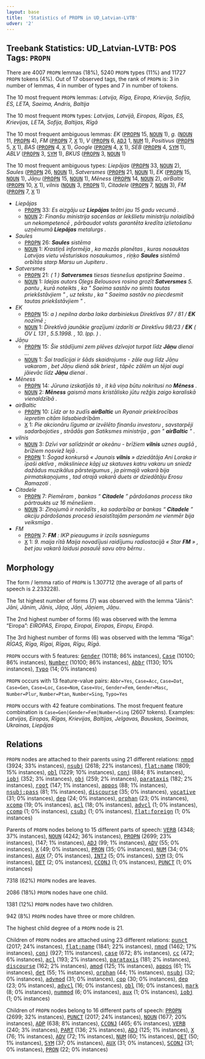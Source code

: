 ```yaml
---
layout: base
title:  'Statistics of PROPN in UD_Latvian-LVTB'
udver: '2'
---
```


## Treebank Statistics: UD_Latvian-LVTB: POS Tags: `PROPN`

There are 4007 `PROPN` lemmas (18%), 5240 `PROPN` types (11%) and 11727 `PROPN` tokens (4%).
Out of 17 observed tags, the rank of `PROPN` is: 3 in number of lemmas, 4 in number of types and 7 in number of tokens.

The 10 most frequent `PROPN` lemmas: <em>Latvija, Rīga, Eiropa, Krievija, Sofija, ES, LETA, Saeima, Andris, Baltija</em>

The 10 most frequent `PROPN` types:  <em>Latvijas, Latvijā, Eiropas, Rīgas, ES, Krievijas, LETA, Sofija, Baltijas, Rīgā</em>

The 10 most frequent ambiguous lemmas: <em>EK</em> (<tt><a href="lv_lvtb-pos-PROPN.html">PROPN</a></tt> 15, <tt><a href="lv_lvtb-pos-NOUN.html">NOUN</a></tt> 1), <em>g.</em> (<tt><a href="lv_lvtb-pos-NOUN.html">NOUN</a></tt> 11, <tt><a href="lv_lvtb-pos-PROPN.html">PROPN</a></tt> 4), <em>FM</em> (<tt><a href="lv_lvtb-pos-PROPN.html">PROPN</a></tt> 7, <tt><a href="lv_lvtb-pos-X.html">X</a></tt> 1), <em>V</em> (<tt><a href="lv_lvtb-pos-PROPN.html">PROPN</a></tt> 6, <tt><a href="lv_lvtb-pos-ADJ.html">ADJ</a></tt> 1, <tt><a href="lv_lvtb-pos-NUM.html">NUM</a></tt> 1), <em>Positivus</em> (<tt><a href="lv_lvtb-pos-PROPN.html">PROPN</a></tt> 5, <tt><a href="lv_lvtb-pos-X.html">X</a></tt> 1), <em>BAS</em> (<tt><a href="lv_lvtb-pos-PROPN.html">PROPN</a></tt> 4, <tt><a href="lv_lvtb-pos-X.html">X</a></tt> 1), <em>Google</em> (<tt><a href="lv_lvtb-pos-PROPN.html">PROPN</a></tt> 4, <tt><a href="lv_lvtb-pos-X.html">X</a></tt> 1), <em>SEB</em> (<tt><a href="lv_lvtb-pos-PROPN.html">PROPN</a></tt> 4, <tt><a href="lv_lvtb-pos-SYM.html">SYM</a></tt> 1), <em>ABLV</em> (<tt><a href="lv_lvtb-pos-PROPN.html">PROPN</a></tt> 3, <tt><a href="lv_lvtb-pos-SYM.html">SYM</a></tt> 1), <em>BKUS</em> (<tt><a href="lv_lvtb-pos-PROPN.html">PROPN</a></tt> 3, <tt><a href="lv_lvtb-pos-NOUN.html">NOUN</a></tt> 1)

The 10 most frequent ambiguous types:  <em>Liepājas</em> (<tt><a href="lv_lvtb-pos-PROPN.html">PROPN</a></tt> 33, <tt><a href="lv_lvtb-pos-NOUN.html">NOUN</a></tt> 2), <em>Saules</em> (<tt><a href="lv_lvtb-pos-PROPN.html">PROPN</a></tt> 26, <tt><a href="lv_lvtb-pos-NOUN.html">NOUN</a></tt> 1), <em>Satversmes</em> (<tt><a href="lv_lvtb-pos-PROPN.html">PROPN</a></tt> 21, <tt><a href="lv_lvtb-pos-NOUN.html">NOUN</a></tt> 1), <em>EK</em> (<tt><a href="lv_lvtb-pos-PROPN.html">PROPN</a></tt> 15, <tt><a href="lv_lvtb-pos-NOUN.html">NOUN</a></tt> 1), <em>Jāņu</em> (<tt><a href="lv_lvtb-pos-PROPN.html">PROPN</a></tt> 15, <tt><a href="lv_lvtb-pos-NOUN.html">NOUN</a></tt> 1), <em>Mēness</em> (<tt><a href="lv_lvtb-pos-PROPN.html">PROPN</a></tt> 14, <tt><a href="lv_lvtb-pos-NOUN.html">NOUN</a></tt> 2), <em>airBaltic</em> (<tt><a href="lv_lvtb-pos-PROPN.html">PROPN</a></tt> 10, <tt><a href="lv_lvtb-pos-X.html">X</a></tt> 1), <em>vilnis</em> (<tt><a href="lv_lvtb-pos-NOUN.html">NOUN</a></tt> 3, <tt><a href="lv_lvtb-pos-PROPN.html">PROPN</a></tt> 1), <em>Citadele</em> (<tt><a href="lv_lvtb-pos-PROPN.html">PROPN</a></tt> 7, <tt><a href="lv_lvtb-pos-NOUN.html">NOUN</a></tt> 3), <em>FM</em> (<tt><a href="lv_lvtb-pos-PROPN.html">PROPN</a></tt> 7, <tt><a href="lv_lvtb-pos-X.html">X</a></tt> 1)


* <em>Liepājas</em>
  * <tt><a href="lv_lvtb-pos-PROPN.html">PROPN</a></tt> 33: <em>Es aizgāju uz <b>Liepājas</b> teātri jau 15 gadu vecumā .</em>
  * <tt><a href="lv_lvtb-pos-NOUN.html">NOUN</a></tt> 2: <em>Finanšu ministrija sacenšas ar Iekšlietu ministriju nolaidībā un nekompetencē , pārbaudot valsts garantēta kredīta izlietošanu uzņēmumā <b>Liepājas</b> metalurgs .</em>
* <em>Saules</em>
  * <tt><a href="lv_lvtb-pos-PROPN.html">PROPN</a></tt> 26: <em><b>Saules</b> sistēma</em>
  * <tt><a href="lv_lvtb-pos-NOUN.html">NOUN</a></tt> 1: <em>Krastiņš informēja , ka mazās planētas , kuras nosauktas Latvijas vietu vēsturiskos nosaukumos , riņķo <b>Saules</b> sistēmā orbītās starp Marsu un Jupiteru .</em>
* <em>Satversmes</em>
  * <tt><a href="lv_lvtb-pos-PROPN.html">PROPN</a></tt> 21: <em>( 1 ) <b>Satversmes</b> tiesas tiesnešus apstiprina Saeima .</em>
  * <tt><a href="lv_lvtb-pos-NOUN.html">NOUN</a></tt> 1: <em>Idejas autors Oļegs Belousovs rosina grozīt <b>Satversmes</b> 5. pantu , kurā noteikts , ka " Saeima sastāv no simts tautas priekšstāvjiem " , uz tekstu , ka " Saeima sastāv no piecdesmit tautas priekšstāvjiem " .</em>
* <em>EK</em>
  * <tt><a href="lv_lvtb-pos-PROPN.html">PROPN</a></tt> 15: <em>a ) nepilna darba laika darbiniekus Direktīvas 97 / 81 / <b>EK</b> nozīmē ;</em>
  * <tt><a href="lv_lvtb-pos-NOUN.html">NOUN</a></tt> 1: <em>Direktīvā jaunākie grozījumi izdarīti ar Direktīvu 98/23 / <b>EK</b> ( OV L 131 , 5.5.1998. , 10. lpp. ) .</em>
* <em>Jāņu</em>
  * <tt><a href="lv_lvtb-pos-PROPN.html">PROPN</a></tt> 15: <em>Šie stādījumi zem plēves dzīvojot turpat līdz <b>Jāņu</b> dienai ...</em>
  * <tt><a href="lv_lvtb-pos-NOUN.html">NOUN</a></tt> 1: <em>Šai tradīcijai ir šāds skaidrojums - zāle aug līdz Jāņu vakaram , bet Jāņu dienā sāk briest , tāpēc zālēm un tējai augi jāievāc līdz <b>Jāņu</b> dienai .</em>
* <em>Mēness</em>
  * <tt><a href="lv_lvtb-pos-PROPN.html">PROPN</a></tt> 14: <em>Jūruna izskatījās tā , it kā viņa būtu nokritusi no <b>Mēness</b> .</em>
  * <tt><a href="lv_lvtb-pos-NOUN.html">NOUN</a></tt> 2: <em><b>Mēness</b> gaismā mans kristālisko jūtu režģis zaigo karaliskā vienaldzībā .</em>
* <em>airBaltic</em>
  * <tt><a href="lv_lvtb-pos-PROPN.html">PROPN</a></tt> 10: <em>Līdz ar to zudīs <b>airBaltic</b> un Ryanair priekšrocības iepretim citām lidsabiedrībām .</em>
  * <tt><a href="lv_lvtb-pos-X.html">X</a></tt> 1: <em>Pie akcionāru līguma ar izvēlēto finanšu investoru , savstarpēji sadarbojoties , strādās gan Satiksmes ministrija , gan " <b>airBaltic</b> " .</em>
* <em>vilnis</em>
  * <tt><a href="lv_lvtb-pos-NOUN.html">NOUN</a></tt> 3: <em>Dzīvi var salīdzināt ar okeānu - brīžiem <b>vilnis</b> uznes augšā , brīžiem nosviež lejā .</em>
  * <tt><a href="lv_lvtb-pos-PROPN.html">PROPN</a></tt> 1: <em>Šogad konkursā « Jaunais <b>vilnis</b> » dziedātāja Ani Loraka ir īpaši aktīva , māksliniece kāpj uz skatuves katru vakaru un sniedz dažādus muzikālus pārsteigumus , ja pirmajā vakarā bija pirmatskaņojums , tad otrajā vakarā duets ar dziedātāju Erosu Ramazoti .</em>
* <em>Citadele</em>
  * <tt><a href="lv_lvtb-pos-PROPN.html">PROPN</a></tt> 7: <em>Piemēram , bankas “ <b>Citadele</b> ” pārdošanas process tika pārtraukts uz 16 mēnešiem .</em>
  * <tt><a href="lv_lvtb-pos-NOUN.html">NOUN</a></tt> 3: <em>Ziņojumā ir norādīts , ka sadarbība ar bankas “ <b>Citadele</b> ” akciju pārdošanas procesā iesaistītajām personām ne vienmēr bija veiksmīga .</em>
* <em>FM</em>
  * <tt><a href="lv_lvtb-pos-PROPN.html">PROPN</a></tt> 7: <em><b>FM</b> : IKP pieaugums ir izcils sasniegums</em>
  * <tt><a href="lv_lvtb-pos-X.html">X</a></tt> 1: <em>9. maija rītā Maija novadījusi raidījumu radiostacijā « Star <b>FM</b> » , bet jau vakarā laidusi pasaulē savu otro bērnu .</em>

## Morphology

The form / lemma ratio of `PROPN` is 1.307712 (the average of all parts of speech is 2.233228).

The 1st highest number of forms (7) was observed with the lemma “Jānis”: <em>Jāni, Jānim, Jānis, Jāņa, Jāņi, Jāņiem, Jāņu</em>.

The 2nd highest number of forms (6) was observed with the lemma “Eiropa”: <em>EIROPAS, Eiropa, Eiropai, Eiropas, Eiropu, Eiropā</em>.

The 3rd highest number of forms (6) was observed with the lemma “Rīga”: <em>RĪGAS, Rīga, Rīgai, Rīgas, Rīgu, Rīgā</em>.

`PROPN` occurs with 5 features: <tt><a href="lv_lvtb-feat-Gender.html">Gender</a></tt> (10118; 86% instances), <tt><a href="lv_lvtb-feat-Case.html">Case</a></tt> (10100; 86% instances), <tt><a href="lv_lvtb-feat-Number.html">Number</a></tt> (10100; 86% instances), <tt><a href="lv_lvtb-feat-Abbr.html">Abbr</a></tt> (1130; 10% instances), <tt><a href="lv_lvtb-feat-Typo.html">Typo</a></tt> (14; 0% instances)

`PROPN` occurs with 13 feature-value pairs: `Abbr=Yes`, `Case=Acc`, `Case=Dat`, `Case=Gen`, `Case=Loc`, `Case=Nom`, `Case=Voc`, `Gender=Fem`, `Gender=Masc`, `Number=Plur`, `Number=Ptan`, `Number=Sing`, `Typo=Yes`

`PROPN` occurs with 42 feature combinations.
The most frequent feature combination is `Case=Gen|Gender=Fem|Number=Sing` (2607 tokens).
Examples: <em>Latvijas, Eiropas, Rīgas, Krievijas, Baltijas, Jelgavas, Bauskas, Saeimas, Ukrainas, Liepājas</em>


## Relations

`PROPN` nodes are attached to their parents using 21 different relations: <tt><a href="lv_lvtb-dep-nmod.html">nmod</a></tt> (3924; 33% instances), <tt><a href="lv_lvtb-dep-nsubj.html">nsubj</a></tt> (2618; 22% instances), <tt><a href="lv_lvtb-dep-flat-name.html">flat:name</a></tt> (1809; 15% instances), <tt><a href="lv_lvtb-dep-obl.html">obl</a></tt> (1229; 10% instances), <tt><a href="lv_lvtb-dep-conj.html">conj</a></tt> (884; 8% instances), <tt><a href="lv_lvtb-dep-iobj.html">iobj</a></tt> (352; 3% instances), <tt><a href="lv_lvtb-dep-obj.html">obj</a></tt> (259; 2% instances), <tt><a href="lv_lvtb-dep-parataxis.html">parataxis</a></tt> (182; 2% instances), <tt><a href="lv_lvtb-dep-root.html">root</a></tt> (147; 1% instances), <tt><a href="lv_lvtb-dep-appos.html">appos</a></tt> (88; 1% instances), <tt><a href="lv_lvtb-dep-nsubj-pass.html">nsubj:pass</a></tt> (81; 1% instances), <tt><a href="lv_lvtb-dep-discourse.html">discourse</a></tt> (35; 0% instances), <tt><a href="lv_lvtb-dep-vocative.html">vocative</a></tt> (31; 0% instances), <tt><a href="lv_lvtb-dep-dep.html">dep</a></tt> (24; 0% instances), <tt><a href="lv_lvtb-dep-orphan.html">orphan</a></tt> (23; 0% instances), <tt><a href="lv_lvtb-dep-xcomp.html">xcomp</a></tt> (19; 0% instances), <tt><a href="lv_lvtb-dep-acl.html">acl</a></tt> (18; 0% instances), <tt><a href="lv_lvtb-dep-advcl.html">advcl</a></tt> (1; 0% instances), <tt><a href="lv_lvtb-dep-ccomp.html">ccomp</a></tt> (1; 0% instances), <tt><a href="lv_lvtb-dep-csubj.html">csubj</a></tt> (1; 0% instances), <tt><a href="lv_lvtb-dep-flat-foreign.html">flat:foreign</a></tt> (1; 0% instances)

Parents of `PROPN` nodes belong to 15 different parts of speech: <tt><a href="lv_lvtb-pos-VERB.html">VERB</a></tt> (4348; 37% instances), <tt><a href="lv_lvtb-pos-NOUN.html">NOUN</a></tt> (4242; 36% instances), <tt><a href="lv_lvtb-pos-PROPN.html">PROPN</a></tt> (2699; 23% instances),  (147; 1% instances), <tt><a href="lv_lvtb-pos-ADJ.html">ADJ</a></tt> (99; 1% instances), <tt><a href="lv_lvtb-pos-ADV.html">ADV</a></tt> (55; 0% instances), <tt><a href="lv_lvtb-pos-X.html">X</a></tt> (49; 0% instances), <tt><a href="lv_lvtb-pos-PRON.html">PRON</a></tt> (35; 0% instances), <tt><a href="lv_lvtb-pos-NUM.html">NUM</a></tt> (34; 0% instances), <tt><a href="lv_lvtb-pos-AUX.html">AUX</a></tt> (7; 0% instances), <tt><a href="lv_lvtb-pos-INTJ.html">INTJ</a></tt> (5; 0% instances), <tt><a href="lv_lvtb-pos-SYM.html">SYM</a></tt> (3; 0% instances), <tt><a href="lv_lvtb-pos-DET.html">DET</a></tt> (2; 0% instances), <tt><a href="lv_lvtb-pos-CCONJ.html">CCONJ</a></tt> (1; 0% instances), <tt><a href="lv_lvtb-pos-PUNCT.html">PUNCT</a></tt> (1; 0% instances)

7318 (62%) `PROPN` nodes are leaves.

2086 (18%) `PROPN` nodes have one child.

1381 (12%) `PROPN` nodes have two children.

942 (8%) `PROPN` nodes have three or more children.

The highest child degree of a `PROPN` node is 21.

Children of `PROPN` nodes are attached using 23 different relations: <tt><a href="lv_lvtb-dep-punct.html">punct</a></tt> (2017; 24% instances), <tt><a href="lv_lvtb-dep-flat-name.html">flat:name</a></tt> (1841; 22% instances), <tt><a href="lv_lvtb-dep-nmod.html">nmod</a></tt> (1462; 17% instances), <tt><a href="lv_lvtb-dep-conj.html">conj</a></tt> (927; 11% instances), <tt><a href="lv_lvtb-dep-case.html">case</a></tt> (672; 8% instances), <tt><a href="lv_lvtb-dep-cc.html">cc</a></tt> (472; 6% instances), <tt><a href="lv_lvtb-dep-acl.html">acl</a></tt> (193; 2% instances), <tt><a href="lv_lvtb-dep-parataxis.html">parataxis</a></tt> (181; 2% instances), <tt><a href="lv_lvtb-dep-discourse.html">discourse</a></tt> (162; 2% instances), <tt><a href="lv_lvtb-dep-amod.html">amod</a></tt> (125; 1% instances), <tt><a href="lv_lvtb-dep-appos.html">appos</a></tt> (61; 1% instances), <tt><a href="lv_lvtb-dep-det.html">det</a></tt> (55; 1% instances), <tt><a href="lv_lvtb-dep-orphan.html">orphan</a></tt> (44; 1% instances), <tt><a href="lv_lvtb-dep-nsubj.html">nsubj</a></tt> (32; 0% instances), <tt><a href="lv_lvtb-dep-advmod.html">advmod</a></tt> (31; 0% instances), <tt><a href="lv_lvtb-dep-cop.html">cop</a></tt> (30; 0% instances), <tt><a href="lv_lvtb-dep-dep.html">dep</a></tt> (23; 0% instances), <tt><a href="lv_lvtb-dep-advcl.html">advcl</a></tt> (16; 0% instances), <tt><a href="lv_lvtb-dep-obl.html">obl</a></tt> (16; 0% instances), <tt><a href="lv_lvtb-dep-mark.html">mark</a></tt> (8; 0% instances), <tt><a href="lv_lvtb-dep-nummod.html">nummod</a></tt> (6; 0% instances), <tt><a href="lv_lvtb-dep-aux.html">aux</a></tt> (1; 0% instances), <tt><a href="lv_lvtb-dep-iobj.html">iobj</a></tt> (1; 0% instances)

Children of `PROPN` nodes belong to 16 different parts of speech: <tt><a href="lv_lvtb-pos-PROPN.html">PROPN</a></tt> (2699; 32% instances), <tt><a href="lv_lvtb-pos-PUNCT.html">PUNCT</a></tt> (2017; 24% instances), <tt><a href="lv_lvtb-pos-NOUN.html">NOUN</a></tt> (1677; 20% instances), <tt><a href="lv_lvtb-pos-ADP.html">ADP</a></tt> (638; 8% instances), <tt><a href="lv_lvtb-pos-CCONJ.html">CCONJ</a></tt> (465; 6% instances), <tt><a href="lv_lvtb-pos-VERB.html">VERB</a></tt> (240; 3% instances), <tt><a href="lv_lvtb-pos-PART.html">PART</a></tt> (136; 2% instances), <tt><a href="lv_lvtb-pos-ADJ.html">ADJ</a></tt> (125; 1% instances), <tt><a href="lv_lvtb-pos-X.html">X</a></tt> (76; 1% instances), <tt><a href="lv_lvtb-pos-ADV.html">ADV</a></tt> (72; 1% instances), <tt><a href="lv_lvtb-pos-NUM.html">NUM</a></tt> (60; 1% instances), <tt><a href="lv_lvtb-pos-DET.html">DET</a></tt> (50; 1% instances), <tt><a href="lv_lvtb-pos-SYM.html">SYM</a></tt> (37; 0% instances), <tt><a href="lv_lvtb-pos-AUX.html">AUX</a></tt> (31; 0% instances), <tt><a href="lv_lvtb-pos-SCONJ.html">SCONJ</a></tt> (31; 0% instances), <tt><a href="lv_lvtb-pos-PRON.html">PRON</a></tt> (22; 0% instances)

